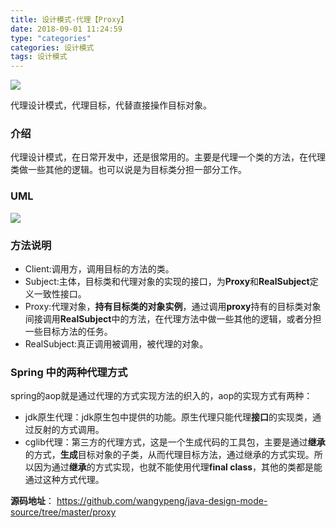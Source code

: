 ```yaml
---
title: 设计模式-代理【Proxy】
date: 2018-09-01 11:24:59
type: "categories"
categories: 设计模式
tags: 设计模式
---
```

![](img/index-page-img/设计模式.png)

代理设计模式，代理目标，代替直接操作目标对象。

<!-- more -->


### 介绍

代理设计模式，在日常开发中，还是很常用的。主要是代理一个类的方法，在代理类做一些其他的逻辑。也可以说是为目标类分担一部分工作。


### UML

![](img/设计模式-代理【Proxy】/UML.png)

### 方法说明

* Client:调用方，调用目标的方法的类。
* Subject:主体，目标类和代理对象的实现的接口，为**Proxy**和**RealSubject**定义一致性接口。
* Proxy:代理对象，**持有目标类的对象实例**，通过调用**proxy**持有的目标类对象间接调用**RealSubject**中的方法，在代理方法中做一些其他的逻辑，或者分担一些目标方法的任务。
* RealSubject:真正调用被调用，被代理的对象。


### Spring 中的两种代理方式

spring的aop就是通过代理的方式实现方法的织入的，aop的实现方式有两种：

* jdk原生代理：jdk原生包中提供的功能。原生代理只能代理**接口**的实现类，通过反射的方式调用。
* cglib代理：第三方的代理方式，这是一个生成代码的工具包，主要是通过**继承**的方式，**生成**目标对象的子类，从而代理目标方法，通过继承的方式实现。所以因为通过**继承**的方式实现，也就不能使用代理**final class**，其他的类都是能通过这种方式代理。


**源码地址**：
<a>https://github.com/wangypeng/java-design-mode-source/tree/master/proxy</a>